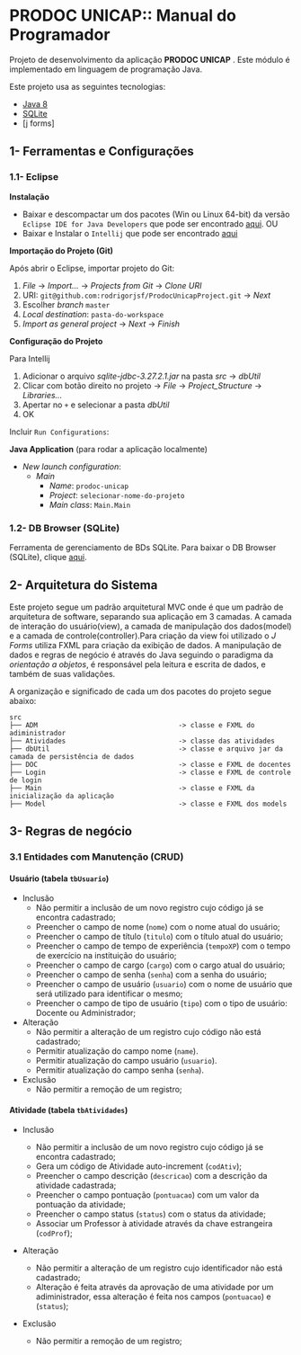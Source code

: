# PRODOC UNICAP:: Manual do Programador

Projeto de desenvolvimento da aplicação **PRODOC UNICAP** . Este módulo é implementado em linguagem de programação Java.

Este projeto usa as seguintes tecnologias:
- [Java 8](https://www.oracle.com/technetwork/pt/java/javase/downloads/jdk8-downloads-2133151.html)
- [SQLite](https://www.sqlite.org/)
- [j forms]

## 1- Ferramentas e Configurações

### 1.1- Eclipse

**Instalação**

- Baixar e descompactar um dos pacotes (Win ou Linux 64-bit) da versão `Eclipse IDE for Java Developers` que pode ser encontrado [aqui](https://www.eclipse.org/downloads/packages/).
OU
- Baixar e Instalar o `Intellij` que pode ser encontrado [aqui](https://www.jetbrains.com/idea/download/#section=windows)

**Importação do Projeto (Git)**

Após abrir o Eclipse, importar projeto do Git:

1. _File_ -> _Import..._ -> _Projects from Git_ -> _Clone URI_
2. URI: `git@github.com:rodrigorjsf/ProdocUnicapProject.git` -> _Next_
3. Escolher _branch_ `master`
4. _Local destination_: `pasta-do-workspace`
5. _Import as general project_ -> _Next_ -> _Finish_

**Configuração do Projeto**

Para Intellij

1. Adicionar o arquivo _sqlite-jdbc-3.27.2.1.jar_ na pasta _src_ -> _dbUtil_
2. Clicar com botão direito no projeto -> _File_ -> _Project_Structure_  -> _Libraries..._
2. Apertar no `+` e selecionar a pasta _dbUtil_
3. OK 

Incluir `Run Configurations`:

**Java Application** (para rodar a aplicação localmente)
- _New launch configuration_:
  - _Main_
    - _Name_: `prodoc-unicap`
    - _Project_: `selecionar-nome-do-projeto`
    - _Main class_: `Main.Main`

### 1.2- DB Browser (SQLite)

Ferramenta de gerenciamento de BDs SQLite. Para baixar o DB Browser (SQLite), clique [aqui](https://sqlitebrowser.org/dl/).


## 2- Arquitetura do Sistema

Este projeto segue um padrão arquitetural MVC onde é que um padrão de arquitetura de software, separando sua aplicação em 3 camadas. A camada de interação do usuário(view), a camada de manipulação dos dados(model) e a camada de controle(controller).Para criação da view foi utilizado o _J_ _Forms_ utiliza FXML para criação da exibição de dados. A manipulação de dados e regras de negócio é através do Java seguindo o paradigma da _orientação_ _a_ _objetos_, é responsável pela leitura e escrita de dados, e também de suas validações.


A organização e significado de cada um dos pacotes do projeto segue abaixo:

```
src
├── ADM                                   -> classe e FXML do adiministrador
├── Atividades                            -> classe das atividades
├── dbUtil                                -> classe e arquivo jar da camada de persistência de dados
├── DOC                                   -> classe e FXML de docentes
├── Login                                 -> classe e FXML de controle de login
├── Main                              	  -> classe e FXML da inicialização da aplicação
├── Model                                 -> classe e FXML dos models

```

## 3- Regras de negócio

### 3.1 Entidades com Manutenção (CRUD)

#### Usuário (tabela `tbUsuario`)

- Inclusão
  - Não permitir a inclusão de um novo registro cujo código já se encontra cadastrado;
  - Preencher o campo de nome (`nome`) com o nome atual do usuário;
  - Preencher o campo de título (`titulo`) com o título atual do usuário;
  - Preencher o campo de tempo de experiência (`tempoXP`) com o tempo de exercício na instituição do usuário;
  - Preencher o campo de cargo (`cargo`) com o cargo atual do usuário;
  - Preencher o campo de senha (`senha`) com a senha do usuário;
  - Preencher o campo de usuário (`usuario`) com o nome de usuário que será utilizado para identificar o mesmo;
  - Preencher o campo de tipo de usuário (`tipo`) com o tipo de usuário: Docente ou Administrador;
- Alteração
  - Não permitir a alteração de um registro cujo código não está cadastrado;
  - Permitir atualização do campo nome (`name`).
  - Permitir atualização do campo usuário (`usuario`).
  - Permitir atualização do campo senha (`senha`).
- Exclusão 
  - Não permitir a remoção de um registro;

#### Atividade (tabela `tbAtividades`)

- Inclusão
  - Não permitir a inclusão de um novo registro cujo código já se encontra cadastrado;
  - Gera um código de Atividade auto-increment (`codAtiv`);
  - Preencher o campo descrição (`descricao`) com a descrição da atividade cadastrada;
  - Preencher o campo pontuação (`pontuacao`) com um valor da pontuação da atividade;
  - Preencher o campo status (`status`) com o status da atividade;
  - Associar um Professor à atividade através da chave estrangeira (`codProf`);
  
- Alteração
  - Não permitir a alteração de um registro cujo identificador não está cadastrado;
  - Alteração é feita através da aprovação de uma atividade por um adiministrador, essa alteração é feita nos campos (`pontuacao`) e (`status`);
- Exclusão
  - Não permitir a remoção de um registro;

